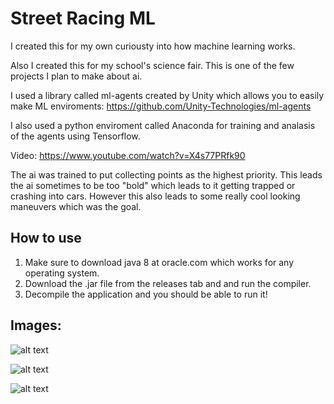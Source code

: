 # Street Racing ML
I created this for my own curiousty into how machine learning works.

Also I created this for my school's science fair. This is one of the few projects I plan to make about ai.

I used a library called ml-agents created by Unity which allows you to easily make ML enviroments: https://github.com/Unity-Technologies/ml-agents

I also used a python enviroment called Anaconda for training and analasis of the agents using Tensorflow.

Video: https://www.youtube.com/watch?v=X4s77PRfk90

The ai was trained to put collecting points as the highest priority. This leads the ai sometimes to be too "bold" which leads to it getting trapped or crashing into cars. However this also leads to some really cool looking maneuvers which was the goal.

##  How to use
1. Make sure to download java 8 at oracle.com which works for any operating system.
2. Download the .jar file from the releases tab and and run the compiler.
3. Decompile the application and you should be able to run it!

## Images:
![alt text](https://github.com/sw1pe/Street-Racing-ML/blob/master/Images/Capture.JPG)

![alt text](https://github.com/sw1pe/Street-Racing-ML/blob/master/Images/Capture1.JPG)

![alt text](https://github.com/sw1pe/Street-Racing-ML/blob/master/Images/Capture2.JPG)
